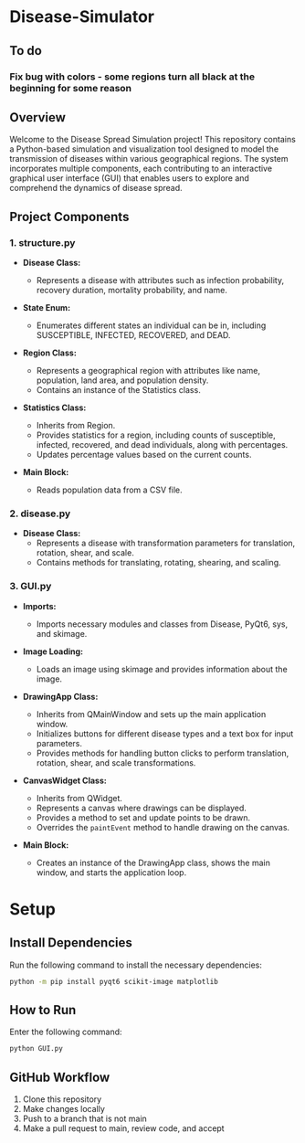 # Disease-Simulator

## To do
### Fix bug with colors - some regions turn all black at the beginning for some reason

## Overview

Welcome to the Disease Spread Simulation project! This repository contains a Python-based simulation and visualization tool designed to model the transmission of diseases within various geographical regions. The system incorporates multiple components, each contributing to an interactive graphical user interface (GUI) that enables users to explore and comprehend the dynamics of disease spread.

## Project Components

### 1. structure.py

   - **Disease Class:**
     - Represents a disease with attributes such as infection probability, recovery duration, mortality probability, and name.
   
   - **State Enum:**
     - Enumerates different states an individual can be in, including SUSCEPTIBLE, INFECTED, RECOVERED, and DEAD.

   - **Region Class:**
     - Represents a geographical region with attributes like name, population, land area, and population density.
     - Contains an instance of the Statistics class.

   - **Statistics Class:**
     - Inherits from Region.
     - Provides statistics for a region, including counts of susceptible, infected, recovered, and dead individuals, along with percentages.
     - Updates percentage values based on the current counts.

   - **Main Block:**
     - Reads population data from a CSV file.

### 2. disease.py

   - **Disease Class:**
     - Represents a disease with transformation parameters for translation, rotation, shear, and scale.
     - Contains methods for translating, rotating, shearing, and scaling.

### 3. GUI.py

   - **Imports:**
     - Imports necessary modules and classes from Disease, PyQt6, sys, and skimage.

   - **Image Loading:**
     - Loads an image using skimage and provides information about the image.

   - **DrawingApp Class:**
     - Inherits from QMainWindow and sets up the main application window.
     - Initializes buttons for different disease types and a text box for input parameters.
     - Provides methods for handling button clicks to perform translation, rotation, shear, and scale transformations.

   - **CanvasWidget Class:**
     - Inherits from QWidget.
     - Represents a canvas where drawings can be displayed.
     - Provides a method to set and update points to be drawn.
     - Overrides the `paintEvent` method to handle drawing on the canvas.

   - **Main Block:**
     - Creates an instance of the DrawingApp class, shows the main window, and starts the application loop.

     
# Setup

## Install Dependencies
Run the following command to install the necessary dependencies:

```bash
python -m pip install pyqt6 scikit-image matplotlib
```

## How to Run
Enter the following command:
```bash
python GUI.py
```

## GitHub Workflow

1. Clone this repository
2. Make changes locally
3. Push to a branch that is not main
4. Make a pull request to main, review code, and accept
